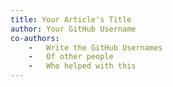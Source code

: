 ```yaml
---
title: Your Article's Title
author: Your GitHub Username
co-authors: 
    -   Write the GitHub Usernames
    -   Of other people
    -   Who helped with this
---
```


